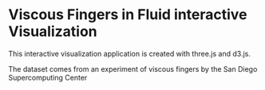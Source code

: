 # Viscous Fingers in Fluid interactive Visualization
This interactive visualization application is created with three.js and d3.js.

The dataset comes from an experiment of viscous fingers by the San Diego Supercomputing Center
